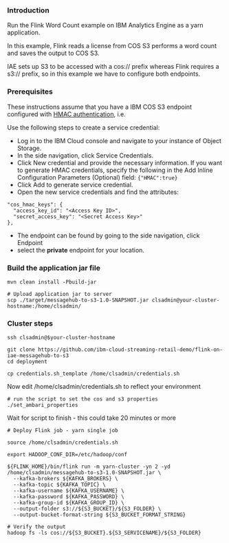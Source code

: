 
### Introduction

Run the Flink Word Count example on IBM Analytics Engine as a yarn application.  

In this example, Flink reads a license from COS S3 performs a word count and saves the output to COS S3.

IAE sets up S3 to be accessed with a cos:// prefix whereas Flink requires a s3:// prefix, so in this example we have to configure both endpoints.

### Prerequisites

These instructions assume that you have a IBM COS S3 endpoint configured with [HMAC authentication](https://console.bluemix.net/docs/services/cloud-object-storage/iam/service-credentials.html#service-credentials), i.e.

Use the following steps to create a service credential:

 - Log in to the IBM Cloud console and navigate to your instance of Object Storage.
 - In the side navigation, click Service Credentials.
 - Click New credential and provide the necessary information. If you want to generate HMAC credentials, specify the following in the Add Inline Configuration Parameters (Optional) field: `{"HMAC":true}`
 - Click Add to generate service credential.
 - Open the new service credentials and find the attributes:
 
```
"cos_hmac_keys": {
  "access_key_id": "<Access Key ID>",
  "secret_access_key": "<Secret Access Key>"
},
```
 - The endpoint can be found by going to the side navigation, click Endpoint
 - select the **private** endpoint for your location.

### Build the application jar file

    mvn clean install -Pbuild-jar
    
    # Upload application jar to server
    scp ./target/messagehub-to-s3-1.0-SNAPSHOT.jar clsadmin@your-cluster-hostname:/home/clsadmin/

### Cluster steps

    ssh clsadmin@$your-cluster-hostname
    
    git clone https://github.com/ibm-cloud-streaming-retail-demo/flink-on-iae-messagehub-to-s3
    cd deployment
    
    cp credentials.sh_template /home/clsadmin/credentials.sh
    
Now edit /home/clsadmin/credentials.sh to reflect your environment
   
    # run the script to set the cos and s3 properties
    ./set_ambari_properties
    
Wait for script to finish - this could take 20 minutes or more

    # Deploy Flink job - yarn single job

    source /home/clsadmin/credentials.sh

    export HADOOP_CONF_DIR=/etc/hadoop/conf

    ${FLINK_HOME}/bin/flink run -m yarn-cluster -yn 2 -yd /home/clsadmin/messagehub-to-s3-1.0-SNAPSHOT.jar \
      --kafka-brokers ${KAFKA_BROKERS} \
      --kafka-topic ${KAFKA_TOPIC} \
      --kafka-username ${KAFKA_USERNAME} \
      --kafka-password ${KAFKA_PASSWORD} \
      --kafka-group-id ${KAFKA_GROUP_ID} \
      --output-folder s3://${S3_BUCKET}/${S3_FOLDER} \
      --output-bucket-format-string ${S3_BUCKET_FORMAT_STRING}

    # Verify the output
    hadoop fs -ls cos://${S3_BUCKET}.${S3_SERVICENAME}/${S3_FOLDER}
    

